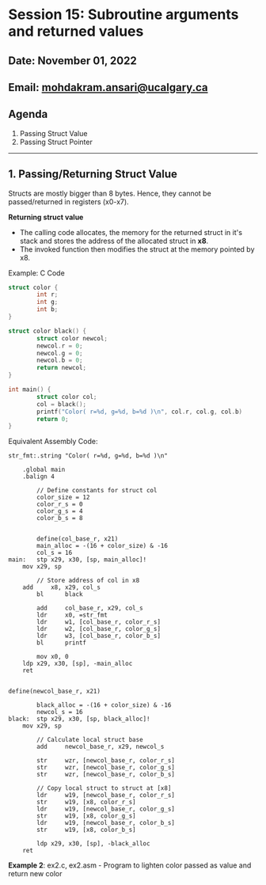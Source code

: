 # Session 15: Subroutine arguments and returned values

## Date: November 01, 2022

## Email: mohdakram.ansari@ucalgary.ca

## Agenda

1. Passing Struct Value
2. Passing Struct Pointer

----

## 1. Passing/Returning Struct Value

Structs are mostly bigger than 8 bytes. Hence, they cannot be passed/returned in registers (x0-x7).

**Returning struct value**

- The calling code allocates, the memory for the returned struct in it's stack and stores the address of the allocated struct in **x8**. 
- The invoked function then modifies the struct at the memory pointed by x8.

Example:
C Code
```c
struct color {
        int r;
        int g;
        int b;
}

struct color black() {
        struct color newcol;
        newcol.r = 0;
        newcol.g = 0;
        newcol.b = 0;
        return newcol;
}

int main() {
        struct color col;
        col = black();
        printf("Color( r=%d, g=%d, b=%d )\n", col.r, col.g, col.b)
        return 0;
}
```

Equivalent Assembly Code:
```asssembly
str_fmt:.string "Color( r=%d, g=%d, b=%d )\n"

	.global main
	.balign 4

        // Define constants for struct col
        color_size = 12
        color_r_s = 0
        color_g_s = 4
        color_b_s = 8


        define(col_base_r, x21)
        main_alloc = -(16 + color_size) & -16
        col_s = 16
main:	stp	x29, x30, [sp, main_alloc]!
	mov	x29, sp
	
        // Store address of col in x8
	add     x8, x29, col_s
        bl      black

        add     col_base_r, x29, col_s
        ldr     x0, =str_fmt
        ldr     w1, [col_base_r, color_r_s]
        ldr     w2, [col_base_r, color_g_s]
        ldr     w3, [col_base_r, color_b_s]
        bl      printf
	
        mov	x0, 0
	ldp	x29, x30, [sp], -main_alloc
	ret


define(newcol_base_r, x21)

        black_alloc = -(16 + color_size) & -16
        newcol_s = 16
black:	stp	x29, x30, [sp, black_alloc]!
	mov	x29, sp
	
        // Calculate local struct base
        add     newcol_base_r, x29, newcol_s
        
        str     wzr, [newcol_base_r, color_r_s]
        str     wzr, [newcol_base_r, color_g_s]
        str     wzr, [newcol_base_r, color_b_s]

        // Copy local struct to struct at [x8]
        ldr     w19, [newcol_base_r, color_r_s]
        str     w19, [x8, color_r_s]
        ldr     w19, [newcol_base_r, color_g_s]
        str     w19, [x8, color_g_s]
        ldr     w19, [newcol_base_r, color_b_s]
        str     w19, [x8, color_b_s]
	
        ldp	x29, x30, [sp], -black_alloc
	ret
```


**Example 2**: ex2.c, ex2.asm - Program to lighten color passed as value and return new color